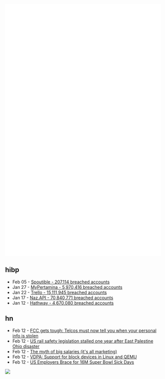 ![Metrics](https://raw.githubusercontent.com/phixion/phixion/master/metrics.svg)

## hibp

<!--
for https://github.com/phixion/phixion/blob/main/.github/workflows/feeds.yml
-->
<!--START_SECTION:haveibeenpwnd-->
- Feb 05 - [Spoutible - 207,114 breached accounts](https://haveibeenpwned.com/PwnedWebsites#Spoutible)
- Jan 27 - [MyPertamina - 5,970,416 breached accounts](https://haveibeenpwned.com/PwnedWebsites#MyPertamina)
- Jan 22 - [Trello - 15,111,945 breached accounts](https://haveibeenpwned.com/PwnedWebsites#Trello)
- Jan 17 - [Naz.API - 70,840,771 breached accounts](https://haveibeenpwned.com/PwnedWebsites#NazApi)
- Jan 12 - [Hathway - 4,670,080 breached accounts](https://haveibeenpwned.com/PwnedWebsites#Hathway)
<!--END_SECTION:haveibeenpwnd-->

## hn

<!--
for https://github.com/phixion/phixion/blob/main/.github/workflows/feeds.yml
-->
<!--START_SECTION:hn-->
- Feb 12 - [FCC gets tough: Telcos must now tell you when your personal info is stolen](https://www.theregister.com/2024/02/12/fcc_gets_tough_on_telcos/)
- Feb 12 - [US rail safety legislation stalled one year after East Palestine Ohio disaster](https://www.wlbt.com/2024/02/02/rail-safety-legislation-still-stalled-one-year-after-east-palestine-disaster/)
- Feb 12 - [The myth of big salaries (it's all marketing)](https://seths.blog/2009/03/the-myth-of-big-salaries-its-all-marketing/)
- Feb 12 - [VDPA: Support for block devices in Linux and QEMU](https://stefano-garzarella.github.io/posts/2024-02-12-vdpa-blk/)
- Feb 12 - [US Employers Brace for 16M Super Bowl Sick Days](https://www.bloomberg.com/news/articles/2024-02-12/what-time-is-the-super-bowl-not-the-right-time-for-many-workers)
<!--END_SECTION:hn-->

<!--
for https://yhype.me
-->
![](https://hit.yhype.me/github/profile?user_id=13013670)
